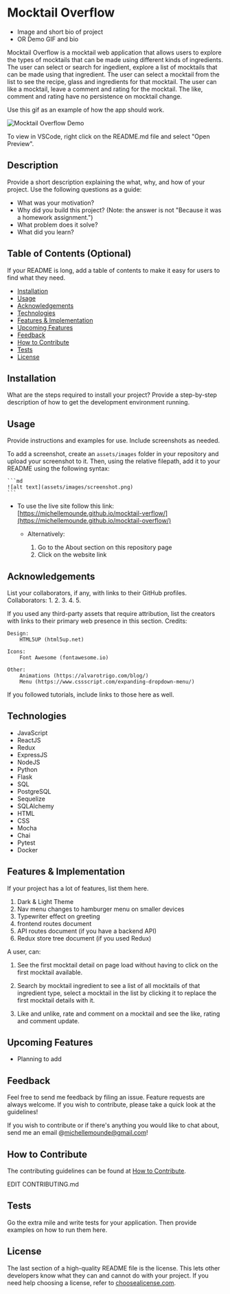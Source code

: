 # Mocktail Overflow
- Image and short bio of project
- OR Demo GIF and bio

Mocktail Overflow is a mocktail web application that allows users to explore the types of mocktails that can be made
using different kinds of ingredients. The user can select or search for ingedient, explore a list of
mocktails that can be made using that ingredient. The user can select a mocktail from the list to see the recipe, glass
and ingredients for that mocktail. The user can like a mocktail, leave a comment and rating for the mocktail. The like,
comment and rating have no persistence on mocktail change.

Use this gif as an example of how the app should work.

![Mocktail Overflow Demo](https://github.com/michellemounde/mocktail-overflow/blob/main/assets/FRN3gH.gif?raw=true "Mocktail Overflow Demo")

To view in VSCode, right click on the README.md file and select "Open Preview".

## Description

Provide a short description explaining the what, why, and how of your project. Use the following questions as a guide:

- What was your motivation?
- Why did you build this project? (Note: the answer is not "Because it was a homework assignment.")
- What problem does it solve?
- What did you learn?

## Table of Contents (Optional)

If your README is long, add a table of contents to make it easy for users to find what they need.

- [Installation](#installation)
- [Usage](#usage)
- [Acknowledgements](#acknowledgements)
- [Technologies](#technologies)
- [Features & Implementation](#features--implementation)
- [Upcoming Features](#upcoming-features)
- [Feedback](#feedback)
- [How to Contribute](#how-to-contribute)
- [Tests](#tests)
- [License](#license)


## Installation

What are the steps required to install your project? Provide a step-by-step description of how to get the development environment running.

## Usage

Provide instructions and examples for use. Include screenshots as needed.

To add a screenshot, create an `assets/images` folder in your repository and upload your screenshot to it. Then, using the relative filepath, add it to your README using the following syntax:

    ```md
    ![alt text](assets/images/screenshot.png)
    ```

* To use the live site follow this link:
    [https://michellemounde.github.io/mocktail-verflow/](https://michellemounde.github.io/mocktail-overflow/)

  * Alternatively:

    1. Go to the About section on this repository page
    2. Click on the website link

## Acknowledgements

List your collaborators, if any, with links to their GitHub profiles.
Collaborators:
1.
2.
3.
4.
5.

If you used any third-party assets that require attribution, list the creators with links to their primary web presence in this section.
Credits:

	Design:
		HTML5UP (html5up.net)

	Icons:
		Font Awesome (fontawesome.io)

	Other:
		Animations (https://alvarotrigo.com/blog/)
		Menu (https://www.cssscript.com/expanding-dropdown-menu/)

If you followed tutorials, include links to those here as well.

## Technologies
- JavaScript
- ReactJS
- Redux
- ExpressJS
- NodeJS
- Python
- Flask
- SQL
- PostgreSQL
- Sequelize
- SQLAlchemy
- HTML
- CSS
- Mocha
- Chai
- Pytest
- Docker

## Features & Implementation

If your project has a lot of features, list them here.
1. Dark & Light Theme
2. Nav menu changes to hamburger menu on smaller devices
3. Typewriter effect on greeting
4. frontend routes document
5. API routes document (if you have a backend API)
6. Redux store tree document (if you used Redux)

A user, can:

1. See the first mocktail detail on page load without having to click on the
first mocktail available.

2. Search by mocktail ingredient to see a list of all mocktails
of that ingredient type, select a mocktail in the list by clicking it to
replace the first mocktail details with it.

3. Like and unlike, rate and comment on a mocktail and see the like, rating and comment update.

## Upcoming Features
- Planning to add

## Feedback
Feel free to send me feedback by filing an issue. Feature requests are always welcome. If you wish to contribute, please take a quick look at the guidelines!

If you wish to contribute or if there's anything you would like to chat about, send me an email @[michellemounde@gmail.com](mailto:michellemounde@gmail.com)!

## How to Contribute

The contributing guidelines can be found at [How to Contribute](docs/CONTRIBUTING.md).

EDIT CONTRIBUTING.md

## Tests

Go the extra mile and write tests for your application. Then provide examples on how to run them here.

## License

The last section of a high-quality README file is the license. This lets other developers know what they can and cannot do with your project. If you need help choosing a license, refer to [choosealicense.com](https://choosealicense.com/).
